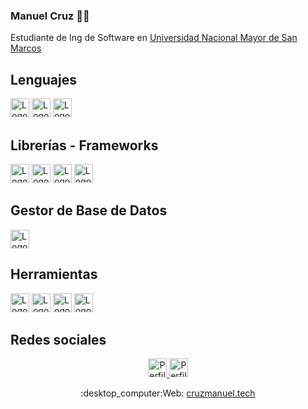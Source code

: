 ### Manuel Cruz 👨‍💻
<p>Estudiante de Ing de Software en <a href="https://unmsm.edu.pe/" target="_blank">Universidad Nacional Mayor de San Marcos</a></p>

<h2>Lenguajes</h2>
<p>
  <img src="https://www.vectorlogo.zone/logos/javascript/javascript-icon.svg" alt="Logo Javascript" height="30" width="30">
  <img src="https://www.vectorlogo.zone/logos/python/python-icon.svg" alt="Logo Python" height="30" width="30">
  <img src="https://www.vectorlogo.zone/logos/php/php-icon.svg" alt="Logo PHP" height="30" width="30">
</p>
<h2>Librerías - Frameworks</h2>
<p>
  <img src="https://www.vectorlogo.zone/logos/reactjs/reactjs-icon.svg" alt="Logo React" height="30" width="30">
  <img src="https://www.vectorlogo.zone/logos/laravel/laravel-icon.svg" alt="Logo Laravel" height="30" width="30">
  <img src="https://w7.pngwing.com/pngs/925/447/png-transparent-express-js-node-js-javascript-mongodb-node-js-text-trademark-logo.png" alt="Logo Express" height="30" width="30">
  <img src="https://www.vectorlogo.zone/logos/nodejs/nodejs-icon.svg" alt="Logo Node" height="30" width="30">
</p>
<h2>Gestor de Base de Datos</h2>
<p>
  <img src="https://www.vectorlogo.zone/logos/mysql/mysql-icon.svg" alt="Logo MySQL" height="30" width="30">
</p>
<h2>Herramientas</h2>
<p>
  <img src="https://www.vectorlogo.zone/logos/getpostman/getpostman-icon.svg" alt="Logo Postman" height="30" width="30">
  <img src="https://www.vectorlogo.zone/logos/figma/figma-icon.svg" alt="Logo Figma" height="30" width="30">
  <img src="https://www.vectorlogo.zone/logos/git-scm/git-scm-icon.svg" alt="Logo Git" height="30" width="30">
  <img src="https://www.vectorlogo.zone/logos/trello/trello-tile.svg" alt="Logo Trello" height="30" width="30">
</p>
<h2>Redes sociales</h2>
<p align="center">
  <a href="https://www.instagram.com/codigo.python/">
    <img src="https://www.vectorlogo.zone/logos/instagram/instagram-icon.svg" alt="Perfil instagram /codigo.python" height="30" width="30">
  </a>
  <a href="https://www.linkedin.com/in/cruzmanuelar/">
    <img src="https://www.vectorlogo.zone/logos/linkedin/linkedin-tile.svg" alt="Perfil linkedin /cruzmanuelar" height="30" width="30">
  </a>
</p>
<!-- <h2>Web</h2> -->
<p align="center">
  :desktop_computer:Web: <a href="https://cruzmanuelar.vercel.app/" target="_blank">cruzmanuel.tech</a>
</p>

